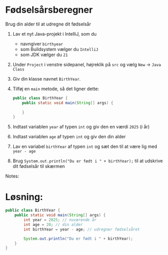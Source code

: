 # Fødselsårsberegner

Brug din alder til at udregne dit fødselsår

1. Lav et nyt Java-projekt i IntelliJ, som du 
    -   navngiver `birthyear`
    -   som Buildsystem vælger du `IntelliJ`
    -   som JDK vælger du `21`

2. Under `Project` i venstre sidepanel, højreklik på `src` og vælg `New` -> `Java Class`
3. Giv din klasse navnet `BirthYear`.
4. Tilføj en `main` metode, så det ligner dette:
    ```java
    public class BirthYear {
        public static void main(String[] args) {
            
        }
    }
    ```
5. Indtast variablen `year` af typen `int` og giv den en værdi `2025` (i år)
6. Indtast variablen `age` af typen `int` og giv den din alder
7. Lav en variabel `birthYear` af typen `int` og sæt den til at være lig med `year - age`
8. Brug `System.out.println("Du er født i " + birthYear);` til at udskrive dit fødselsår til skærmen

Notes:
# Løsning:
```java
public class BirthYear {
    public static void main(String[] args) {
        int year = 2025; // nuværende år
        int age = 20; // din alder
        int birthYear = year - age; // udregner fødselsåret

        System.out.println("Du er født i " + birthYear);
    }
}
```